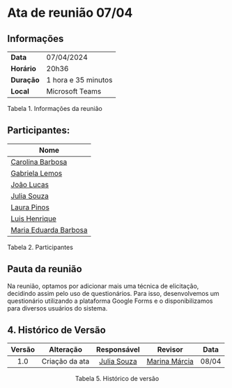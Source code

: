# Ata de reunião 07/04

## Informações

|                            |                  |
|  -------                   |           ----     |
| **Data**            | 07/04/2024                       |
| **Horário**         | 20h36                            |
| **Duração**         | 1 hora e 35 minutos               |
| **Local**           | Microsoft Teams                  |

<p align="left">Tabela 1. Informações da reunião</p>

## Participantes:

| Nome                    |
|-------------------------|
| [Carolina Barbosa](https://github.com/CarolinaBarb)      |
| [Gabriela Lemos](https://github.com/heylisten64)         |
| [João Lucas](https://github.com/Jlmsousa)                |
| [Julia Souza](https://github.com/JuliaSSouza)            |
| [Laura Pinos](https://github.com/laurapinos)             |
| [Luis Henrique](https://github.com/luishenrrique)        |
| [Maria Eduarda Barbosa](https://github.com/Madu01)       |
<p align="left">Tabela 2. Participantes</p>


## Pauta da reunião

Na reunião, optamos por adicionar mais uma técnica de elicitação, decidindo assim pelo uso de questionários. Para isso, desenvolvemos um questionário utilizando a plataforma Google Forms e o disponibilizamos para diversos usuários do sistema.


## 4. Histórico de Versão

| Versão |      Alteração       |                Responsável                 |    Revisor    | Data  |
| :----: | :------------------: | :----------------------------------------: | :-----------: | :---: | 
| 1.0    | Criação da ata  | [Julia Souza](https://github.com/JuliaSSouza) |  [Marina Márcia](https://github.com/The-Boss-Nina)| 08/04 |

<p align="center">Tabela 5. Histórico de versão </p>





